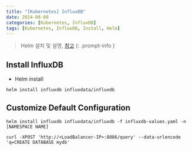 ```yaml
---
title: "[Kubernetes] InfluxDB"
date: 2024-08-08
categories: [Kubernetes, InfluxDB]
tags: [Kubernetes, InfluxDB, Install, Helm]
---
```


> Helm 설치 및 설명, [참고](https://kyungryeol-yoon.github.io/posts/kubernetes-helm/)
{: .prompt-info }

## Install InfluxDB
- Helm install
```shell
helm install influxdb influxdata/influxdb
```

## Customize Default Configuration
```shell
helm install influxdb influxdata/influxdb -f influxdb-values.yaml -n [NAMESPACE NAME]
```

```shell
curl -XPOST 'http://<LoadBalancer-IP>:8086/query' --data-urlencode 'q=CREATE DATABASE mydb'
```